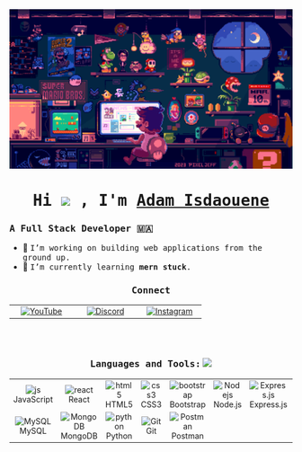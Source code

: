 <div align="center">
  <img src="./mario.gif" align="center" style="width: 1000px" />
</div>

###

<h1 align="center"><samp>Hi <img src="./assets/hello.gif"/> , I'm <a href="" target="_blank">Adam Isdaouene</a></samp></h1>

<h3><samp>A Full Stack Developer 🇲🇦</samp></h3>

- 🚀 <samp>I’m working on building web applications from the ground up.</samp>
- 📱 <samp>I’m currently learning **mern stuck**.</samp>

###

<h3 align="center"><samp>Connect</samp></h3>
<table align="center">
  <tr>
    <td align="center" width="100">
      <a href="[Your YouTube URL]" target="_blank">
        <img src="https://skillicons.dev/icons?i=youtube" alt="YouTube" width="65" height="65" />
      </a>
    </td>
    <td align="center" width="100">
      <a href="[Your Discord URL]" target="_blank">
        <img src="https://skillicons.dev/icons?i=discord" alt="Discord" width="65" height="65" />
      </a>
    </td>
    <td align="center" width="100">
      <a href="[Your Instagram URL]" target="_blank">
        <img src="https://skillicons.dev/icons?i=instagram" alt="Instagram" width="65" height="65" />
      </a>
    </td>
  </tr>
</table>
<br><br>
</div>

<h3 align="center"><samp>Languages and Tools:</samp> <img src="./assets/giphy.gif" width="23"> </h3>

<table align="center">
  <tr>
    <td align="center" width="100">
      <img src="https://techstack-generator.vercel.app/js-icon.svg" alt="js" width="65" height="65" />
      <br>JavaScript
    </td>
    <td align="center" width="100">
      <img src="https://techstack-generator.vercel.app/react-icon.svg" alt="react" width="65" height="65" />
      <br>React
    </td>
    <td align="center" width="100">
      <img src="https://techstack-generator.vercel.app/html-5-icon.svg" alt="html5" width="65" height="65" />
      <br>HTML5
    </td>
    <td align="center" width="100">
      <img src="https://techstack-generator.vercel.app/css3-icon.svg" alt="css3" width="65" height="65" />
      <br>CSS3
    </td>
    <td align="center" width="100">
      <img src="https://skillicons.dev/icons?i=bootstrap" width="65" height="65" alt="bootstrap" />
      <br>Bootstrap
    </td>
    <td align="center" width="100">
      <img src="https://skillicons.dev/icons?i=nodejs" width="65" height="65" alt="Nodejs" />
      <br>Node.js
    </td>
    <td align="center" width="100">
      <img src="https://skillicons.dev/icons?i=express" width="65" height="65" alt="Express.js" />
      <br>Express.js
    </td>
    <td align="center" width="100">
      <img src="https://skillicons.dev/icons?i=php" width="65" height="65" alt="PHP" />
      <br>PHP
    </td>
    <td align="center" width="100">
      <img src="https://skillicons.dev/icons?i=laravel" width="65" height="65" alt="Laravel" />
      <br>Laravel
    </td>
  </tr>
  <tr>
    <td align="center" width="100">
      <img src="https://skillicons.dev/icons?i=mysql" width="65" height="65" alt="MySQL" />
      <br>MySQL
    </td>
    <td align="center" width="100">
      <img src="https://skillicons.dev/icons?i=mongodb" width="65" height="65" alt="MongoDB" />
      <br>MongoDB
    </td>
    <td align="center" width="100">
      <img src="https://techstack-generator.vercel.app/python-icon.svg" alt="python" width="65" height="65" />
      <br>Python
    </td>
    <td align="center" width="100">
      <img src="https://skillicons.dev/icons?i=git" width="65" height="65" alt="Git" />
      <br>Git
    </td>
    <td align="center" width="100">
      <img src="https://skillicons.dev/icons?i=postman" width="65" height="65" alt="Postman" />
      <br>Postman
    </td>
  </tr>
</table>
